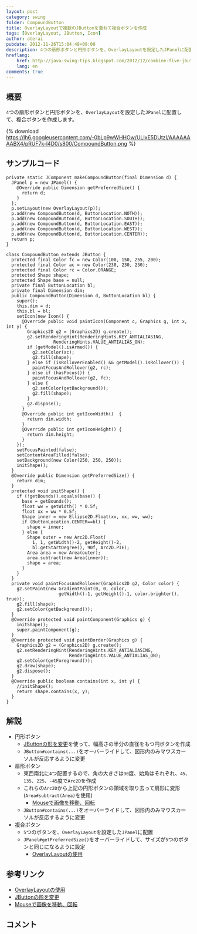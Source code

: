 ```yaml
---
layout: post
category: swing
folder: CompoundButton
title: OverlayLayoutで複数のJButtonを重ねて複合ボタンを作成
tags: [OverlayLayout, JButton, Icon]
author: aterai
pubdate: 2012-11-26T15:04:48+09:00
description: 4つの扇形ボタンと円形ボタンを、OverlayLayoutを設定したJPanelに配置して、複合ボタンを作成します。
hreflang:
    href: http://java-swing-tips.blogspot.com/2012/12/combine-five-jbuttons-to-make.html
    lang: en
comments: true
---
```

## 概要
`4`つの扇形ボタンと円形ボタンを、`OverlayLayout`を設定した`JPanel`に配置して、複合ボタンを作成します。

{% download https://lh6.googleusercontent.com/-0bLp9wWHHOw/ULIxE5DUtzI/AAAAAAAABX4/pRUF7k-l4D0/s800/CompoundButton.png %}

## サンプルコード
<pre class="prettyprint"><code>private static JComponent makeCompoundButton(final Dimension d) {
  JPanel p = new JPanel() {
    @Override public Dimension getPreferredSize() {
      return d;
    }
  };
  p.setLayout(new OverlayLayout(p));
  p.add(new CompoundButton(d, ButtonLocation.NOTH));
  p.add(new CompoundButton(d, ButtonLocation.SOUTH));
  p.add(new CompoundButton(d, ButtonLocation.EAST));
  p.add(new CompoundButton(d, ButtonLocation.WEST));
  p.add(new CompoundButton(d, ButtonLocation.CENTER));
  return p;
}

class CompoundButton extends JButton {
  protected final Color fc = new Color(100, 150, 255, 200);
  protected final Color ac = new Color(230, 230, 230);
  protected final Color rc = Color.ORANGE;
  protected Shape shape;
  protected Shape base = null;
  private final ButtonLocation bl;
  private final Dimension dim;
  public CompoundButton(Dimension d, ButtonLocation bl) {
    super();
    this.dim = d;
    this.bl = bl;
    setIcon(new Icon() {
      @Override public void paintIcon(Component c, Graphics g, int x, int y) {
        Graphics2D g2 = (Graphics2D) g.create();
        g2.setRenderingHint(RenderingHints.KEY_ANTIALIASING,
                  RenderingHints.VALUE_ANTIALIAS_ON);
        if (getModel().isArmed()) {
          g2.setColor(ac);
          g2.fill(shape);
        } else if (isRolloverEnabled() &amp;&amp; getModel().isRollover()) {
          paintFocusAndRollover(g2, rc);
        } else if (hasFocus()) {
          paintFocusAndRollover(g2, fc);
        } else {
          g2.setColor(getBackground());
          g2.fill(shape);
        }
        g2.dispose();
      }
      @Override public int getIconWidth()  {
        return dim.width;
      }
      @Override public int getIconHeight() {
        return dim.height;
      }
    });
    setFocusPainted(false);
    setContentAreaFilled(false);
    setBackground(new Color(250, 250, 250));
    initShape();
  }
  @Override public Dimension getPreferredSize() {
    return dim;
  }
  protected void initShape() {
    if (!getBounds().equals(base)) {
      base = getBounds();
      float ww = getWidth() * 0.5f;
      float xx = ww * 0.5f;
      Shape inner = new Ellipse2D.Float(xx, xx, ww, ww);
      if (ButtonLocation.CENTER==bl) {
        shape = inner;
      } else {
        Shape outer = new Arc2D.Float(
          1, 1, getWidth()-2, getHeight()-2,
          bl.getStartDegree(), 90f, Arc2D.PIE);
        Area area = new Area(outer);
        area.subtract(new Area(inner));
        shape = area;
      }
    }
  }
  private void paintFocusAndRollover(Graphics2D g2, Color color) {
    g2.setPaint(new GradientPaint(0, 0, color,
                    getWidth()-1, getHeight()-1, color.brighter(), true));
    g2.fill(shape);
    g2.setColor(getBackground());
  }
  @Override protected void paintComponent(Graphics g) {
    initShape();
    super.paintComponent(g);
  }
  @Override protected void paintBorder(Graphics g) {
    Graphics2D g2 = (Graphics2D) g.create();
    g2.setRenderingHint(RenderingHints.KEY_ANTIALIASING,
                        RenderingHints.VALUE_ANTIALIAS_ON);
    g2.setColor(getForeground());
    g2.draw(shape);
    g2.dispose();
  }
  @Override public boolean contains(int x, int y) {
    //initShape();
    return shape.contains(x, y);
  }
}
</code></pre>

## 解説
- 円形ボタン
    - [JButtonの形を変更](http://ateraimemo.com/Swing/RoundButton.html)を使って、幅高さの半分の直径をもつ円ボタンを作成
    - `JButton#contains(...)`をオーバーライドして、図形内のみマウスカーソルが反応するように変更
- 扇形ボタン
    - 東西南北に`4`つ配置するので、角の大きさは`90`度、始角はそれぞれ、`45`、`135`、`225`、`-45`度で`Arc2D`を作成
    - これらの`Arc2D`から上記の円形ボタンの領域を取り去って扇形に変形(`Area#subtract(Area)`を使用)
        - [Mouseで画像を移動、回転](http://ateraimemo.com/Swing/MouseDrivenImageRotation.html)
    - `JButton#contains(...)`をオーバーライドして、図形内のみマウスカーソルが反応するように変更
- 複合ボタン
    - `5`つのボタンを、`OverlayLayout`を設定した`JPanel`に配置
    - `JPanel#getPreferredSize()`をオーバーライドして、サイズが`5`つのボタンと同じになるように設定
        - [OverlayLayoutの使用](http://ateraimemo.com/Swing/OverlayLayout.html)

<!-- dummy comment line for breaking list -->

## 参考リンク
- [OverlayLayoutの使用](http://ateraimemo.com/Swing/OverlayLayout.html)
- [JButtonの形を変更](http://ateraimemo.com/Swing/RoundButton.html)
- [Mouseで画像を移動、回転](http://ateraimemo.com/Swing/MouseDrivenImageRotation.html)

<!-- dummy comment line for breaking list -->

## コメント
